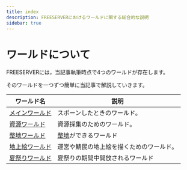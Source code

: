 ```yaml
---
title: index
description: FREESERVERにおけるワールドに関する総合的な説明
sidebar: true
---
```

# ワールドについて

FREESERVERには，当記事執筆時点で4つのワールドが存在します。

そのワールドを一つずつ簡単に当記事で解説していきます。

|  ワールド名  |  説明  |
| ---- | ---- |
|[メインワールド](/world/main/)|スポーンしたときのワールド。|
|[資源ワールド](/world/shigen)|資源採集のためのワールド。|
|[整地ワールド](/world/seichi)|[整地](/world/seichi)ができるワールド|
|[地上絵ワールド](/world/art-world)|運営や鯖民の地上絵を描くためのワールド。|
|[夏祭りワールド](/world/FSSF2021)|夏祭りの期間中開放されるワールド|
